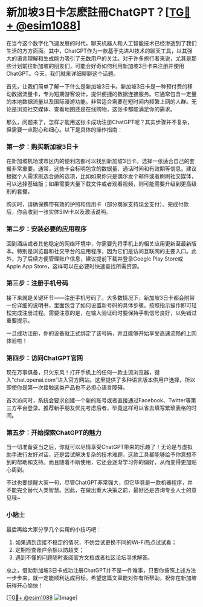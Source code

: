 # 新加坡3日卡怎麽註冊ChatGPT？[[TG💪+ @esim1088](https://t.me/s/esim1088)]

在当今这个数字化飞速发展的时代，聊天机器人和人工智能技术已经渗透到了我们生活的方方面面。其中，ChatGPT作为一款基于先进AI技术的聊天工具，以其强大的语言理解和生成能力吸引了无数用户的关注。对于许多旅行者来说，尤其是那些计划前往新加坡的朋友们，可能会好奇如何利用新加坡3日卡来注册并使用ChatGPT。今天，我们就来详细聊聊这个话题。

首先，让我们简单了解一下什么是新加坡3日卡。新加坡3日卡是一种预付费的移动数据流量卡，专为短期游客设计，提供便捷的数据连接服务。它通常包含一定量的本地数据流量以及国际漫游功能，非常适合需要在短时间内频繁上网的人群。无论是浏览社交媒体、查看地图还是在线购物，这张卡都能满足你的需求。

那么，问题来了，怎样才能用这张卡成功注册ChatGPT呢？其实步骤并不复杂，但需要一点耐心和细心。以下是具体的操作指南：

### 第一步：购买新加坡3日卡

在新加坡机场或市区内的便利店都可以找到新加坡3日卡。选择一张适合自己的套餐非常重要。通常，这些卡会标明包含的数据量、通话时间和有效期等信息。建议根据个人需求挑选合适的选项，比如如果你只是偶尔发个邮件或者刷刷社交媒体，可以选择基础版；如果需要大量下载文件或者观看视频，则可能需要升级到更高级别的套餐。

购买时，请确保携带有效的护照和信用卡（部分商家支持现金支付）。完成付款后，你会收到一张实体SIM卡以及激活说明。

### 第二步：安装必要的应用程序

回到酒店或者其他稳定的网络环境中，你需要先将手机上的相关应用更新至最新版本。特别是浏览器和社交平台的应用程序，因为它们是访问互联网的主要入口。此外，为了后续方便管理账户信息，建议提前下载并登录Google Play Store或Apple App Store，这样可以在必要时快速查找所需资源。

### 第三步：注册手机号码

接下来就是关键环节——注册手机号码了。大多数情况下，新加坡3日卡都会附带一份详细的说明书，里面包含了如何设置新号码的具体步骤。按照指示操作即可轻松完成注册过程。需要注意的是，在输入验证码时要保持手机信号良好，以免错过重要提示。

一旦成功注册，你的设备就正式绑定了该号码，并且能够开始享受高速流畅的上网体验啦！

### 第四步：访问ChatGPT官网

现在万事俱备，只欠东风！打开手机上的任何一款主流浏览器，键入“chat.openai.com”进入官方网站。这里提供了多种语言版本供用户选择，所以即使你是第一次接触这类产品也不必担心语言障碍。

首次访问时，系统会要求创建一个新的账号或者直接通过Facebook、Twitter等第三方平台登录。推荐新手朋友优先考虑后者，毕竟这样可以省去填写繁琐表格的时间。

### 第五步：开始探索ChatGPT的魅力

当一切准备妥当之后，你就可以尽情享受ChatGPT带来的乐趣了！无论是与虚拟助手进行友好对话，还是尝试解决复杂的技术难题，这款工具都能够给予你意想不到的帮助和支持。而且随着不断使用，它还会逐渐学习你的偏好，从而变得更加贴心周到。

不过也要提醒大家一句，尽管ChatGPT非常强大，但它毕竟是一款机器程序，并不能完全替代人类智慧。因此，在做出重大决策之前，最好还是咨询专业人士的意见哦~

### 小贴士

最后再给大家分享几个实用的小技巧吧：

1. 如果遇到连接不稳定的情况，不妨尝试更换不同的Wi-Fi热点试试看；
2. 定期检查账户余额以防超支；
3. 遇到不懂的问题随时查阅官方文档或者社区论坛寻求解答。

总之，借助新加坡3日卡成功注册ChatGPT并不是一件难事，只要你按照上述方法一步步来，就一定能顺利达成目标。希望这篇文章能对你有所帮助，祝你在新加坡玩得开心愉快！

[[TG💪+ @esim1088](https://t.me/s/esim1088) ![Image](https://i.postimg.cc/4NQfJmqS/Snipaste-2025-05-13-00-14-12.png)]